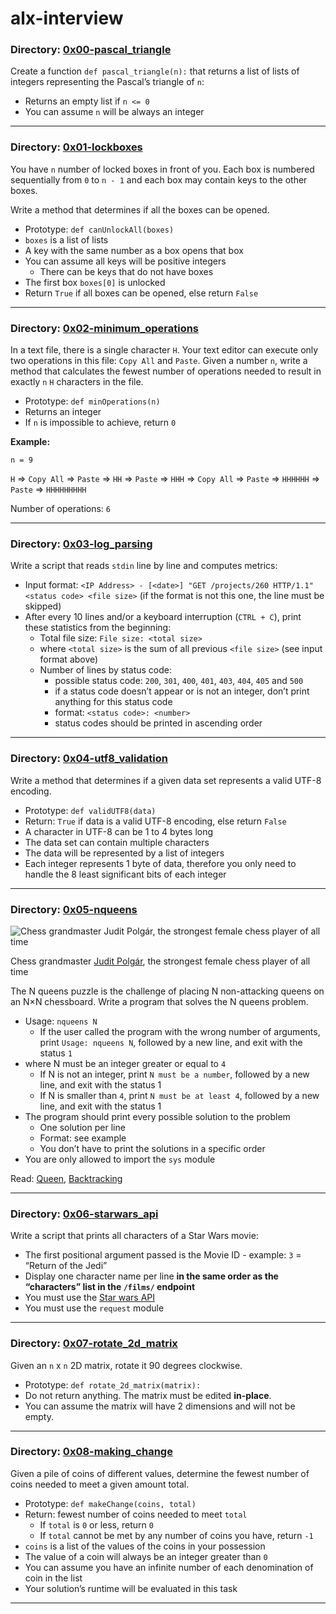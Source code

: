 # alx-interview

### Directory: [0x00-pascal_triangle](https://github.com/masonk16/alx-interview/tree/main/0x00-pascal_triangle)

Create a function `def pascal_triangle(n):` that returns a list of lists of integers representing the Pascal’s triangle of `n`:

* Returns an empty list if `n <= 0`
* You can assume `n` will be always an integer

<hr>

### Directory: [0x01-lockboxes](https://github.com/masonk16/alx-interview/tree/main/0x01-lockboxes)

You have `n` number of locked boxes in front of you. Each box is numbered sequentially from `0` to `n - 1` and each box may contain keys to the other boxes.

Write a method that determines if all the boxes can be opened.

* Prototype: `def canUnlockAll(boxes)`
* `boxes` is a list of lists
* A key with the same number as a box opens that box
* You can assume all keys will be positive integers
  * There can be keys that do not have boxes
* The first box `boxes[0]` is unlocked
* Return `True` if all boxes can be opened, else return `False`

<hr>

### Directory: [0x02-minimum_operations](https://github.com/masonk16/alx-interview/tree/main/0x02-minimum_operations)

In a text file, there is a single character `H`. Your text editor can execute only two operations in this file: `Copy All` and `Paste`. Given a number `n`, write a method that calculates the fewest number of operations needed to result in exactly `n` `H` characters in the file.

* Prototype: `def minOperations(n)`
* Returns an integer
* If `n` is impossible to achieve, return `0`

**Example:**

`n = 9`

`H` => `Copy All` => `Paste` => `HH` => `Paste` => `HHH` => `Copy All` => `Paste` => `HHHHHH` => `Paste` => `HHHHHHHHH`

Number of operations: `6`

<hr>

### Directory: [0x03-log_parsing](https://github.com/masonk16/alx-interview/tree/main/0x03-log_parsing)

Write a script that reads `stdin` line by line and computes metrics:

* Input format: `<IP Address> - [<date>] "GET /projects/260 HTTP/1.1" <status code> <file size>` (if the format is not this one, the line must be skipped)
* After every 10 lines and/or a keyboard interruption (`CTRL + C`), print these statistics from the beginning:
  * Total file size: `File size: <total size>`
  * where `<total size>` is the sum of all previous `<file size>` (see input format above)
  * Number of lines by status code:
    * possible status code: `200`, `301`, `400`, `401`, `403`, `404`, `405` and `500`
    * if a status code doesn’t appear or is not an integer, don’t print anything for this status code
    * format: `<status code>: <number>`
    * status codes should be printed in ascending order

<hr>

### Directory: [0x04-utf8_validation](https://github.com/masonk16/alx-interview/tree/main/0x04-utf8_validation)

Write a method that determines if a given data set represents a valid UTF-8 encoding.

* Prototype: `def validUTF8(data)`
* Return: `True` if data is a valid UTF-8 encoding, else return `False`
* A character in UTF-8 can be 1 to 4 bytes long
* The data set can contain multiple characters
* The data will be represented by a list of integers
* Each integer represents 1 byte of data, therefore you only need to handle the 8 least significant bits of each integer

<hr>

### Directory: [0x05-nqueens](https://github.com/masonk16/alx-interview/tree/main/0x05-nqueens)

![Chess grandmaster Judit Polgár, the strongest female chess player of all time](http://www.crestbook.com/files/Judit-photo1_602x433.jpg "Chess grandmaster Judit Polgár, the strongest female chess player of all time")

Chess grandmaster [Judit Polgár](https://en.wikipedia.org/wiki/Judit_Polg%C3%A1r), the strongest female chess player of all time

The N queens puzzle is the challenge of placing N non-attacking queens on an N×N chessboard. Write a program that solves the N queens problem.

* Usage: `nqueens N`
  * If the user called the program with the wrong number of arguments, print `Usage: nqueens N`, followed by a new line, and exit with the status `1`
* where N must be an integer greater or equal to `4`
  * If N is not an integer, print `N must be a number`, followed by a new line, and exit with the status 1
  * If N is smaller than `4`, print `N must be at least 4`, followed by a new line, and exit with the status 1
* The program should print every possible solution to the problem
  * One solution per line
  * Format: see example
  * You don’t have to print the solutions in a specific order
* You are only allowed to import the `sys` module

Read: [Queen](https://intranet.alxswe.com/rltoken/ghWqI1wvx6g-Ul7nrufMKA), [Backtracking](https://intranet.alxswe.com/rltoken/-hgZbgRFkwmxaKnLnCIuEQ)

<hr>

### Directory: [0x06-starwars_api](https://github.com/masonk16/alx-interview/tree/main/0x06-starwars_api)

Write a script that prints all characters of a Star Wars movie:

* The first positional argument passed is the Movie ID - example: `3` = “Return of the Jedi”
* Display one character name per line **in the same order as the “characters” list in the `/films/` endpoint**
* You must use the [Star wars API](https://swapi-api.alx-tools.com/)
* You must use the `request` module

<hr>

### Directory: [0x07-rotate_2d_matrix](https://github.com/masonk16/alx-interview/tree/main/0x07-rotate_2d_matrix)

Given an `n` x `n` 2D matrix, rotate it 90 degrees clockwise.

* Prototype: `def rotate_2d_matrix(matrix):`
* Do not return anything. The matrix must be edited **in-place**.
* You can assume the matrix will have 2 dimensions and will not be empty.

<hr>

### Directory: [0x08-making_change](https://github.com/masonk16/alx-interview/tree/main/0x08-making_change)

Given a pile of coins of different values, determine the fewest number of coins needed to meet a given amount total.

* Prototype: `def makeChange(coins, total)`
* Return: fewest number of coins needed to meet `total`
	* If `total` is `0` or less, return `0`
	* If `total` cannot be met by any number of coins you have, return `-1`
* `coins` is a list of the values of the coins in your possession
* The value of a coin will always be an integer greater than `0`
* You can assume you have an infinite number of each denomination of coin in the list
* Your solution’s runtime will be evaluated in this task

<hr>
